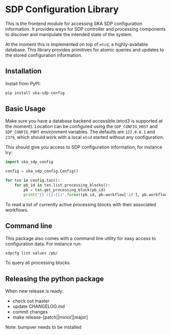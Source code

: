# SDP Configuration Library

This is the frontend module for accessing SKA SDP configuration
information. It provides ways for SDP controller and processing
components to discover and manipulate the intended state of the
system.

At the moment this is implemented on top of `etcd`, a highly-available
database. This library provides primitives for atomic queries and
updates to the stored configuration information.

## Installation

Install from PyPI:

```bash
pip install ska-sdp-config
```

## Basic Usage

Make sure you have a database backend accessible (etcd3 is supported
at the moment). Location can be configured using the `SDP_CONFIG_HOST`
and `SDP_CONFIG_PORT` environment variables. The defaults are
`127.0.0.1` and `2379`, which should work with a local `etcd` started
without any configuration.

This should give you access to SDP configuration information, for
instance try:

```python
import ska_sdp_config

config = ska_sdp_config.Config()

for txn in config.txn():
    for pb_id in txn.list_processing_blocks():
        pb = txn.get_processing_block(pb_id)
        print("{} ({}:{})".format(pb_id, pb.workflow['id'], pb.workflow['version']))
```

To read a list of currently active processing blocks with their
associated workflows.

## Command line

This package also comes with a command line utility for easy access to
configuration data. For instance run:

```bash
sdpcfg list values /pb/
```

To query all processing blocks.

## Releasing the python package

When new release is ready:

  - check out master
  - update CHANGELOG.md
  - commit changes
  - make release-[patch||minor||major]

Note: bumpver needs to be installed